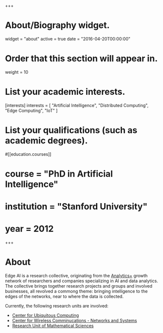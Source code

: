 +++
# About/Biography widget.
widget = "about"
active = true
date = "2016-04-20T00:00:00"

# Order that this section will appear in.
weight = 10

# List your academic interests.
[interests]
  interests = [
    "Artificial Intelligence",
    "Distributed Computing",
    "Edge Computing",
    "IoT"
  ]

# List your qualifications (such as academic degrees).
#[[education.courses]]
#  course = "PhD in Artificial Intelligence"
#  institution = "Stanford University"
#  year = 2012

+++

# About

Edge AI is a research collective, originating from the [Analytics+](http://analytics.plus) growth network of researchers and companies specializing in AI and data analytics. The collective brings together research projects and groups and involved businesses, all revolved a commong theme: bringing intelligence to the edges of the networks, near to where the data is collected. 

Currently, the following research units are involved:

* [Center for Ubiquitous Computing](http://ubicomp.oulu.fi)
* [Center for Wireless Comminucations - Networks and Systems](http://www.oulu.fi/cwc/research-groups/cwc-ns-networks-and-systems)
* [Research Unit of Mathematical Sciences](http://www.oulu.fi/mathematics/)

